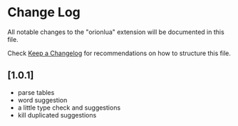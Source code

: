 # Change Log
All notable changes to the "orionlua" extension will be documented in this file.

Check [Keep a Changelog](http://keepachangelog.com/) for recommendations on how to structure this file.

## [1.0.1]
- parse tables
- word suggestion
- a little type check and suggestions
- kill duplicated suggestions